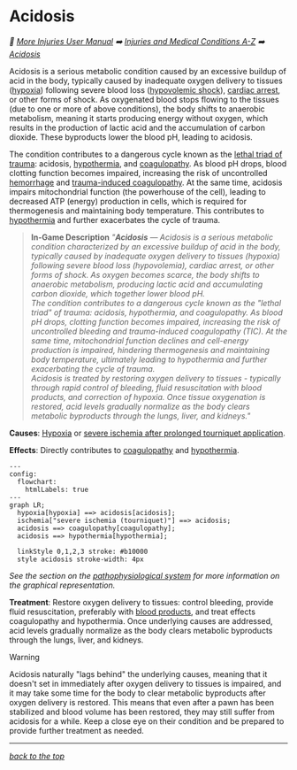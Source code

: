 # Acidosis

<!-- @generate_breadcrumb_trail {"template": "_:file_folder: {0}_", "connector": " :arrow_right: "} -->
_:file_folder: [More Injuries User Manual](/docs/content/README.md) :arrow_right: [Injuries and Medical Conditions A-Z](/docs/content/injuries-and-medical-conditions-a-z/README.md) :arrow_right: [Acidosis](/docs/content/injuries-and-medical-conditions-a-z/acidosis.md)_
<!-- @end_generated_block -->

Acidosis is a serious metabolic condition caused by an excessive buildup of acid in the body, typically caused by inadequate oxygen delivery to tissues ([hypoxia](#hypoxia)) following severe blood loss ([hypovolemic shock](#hypovolemic-shock)), [cardiac arrest](#cardiac-arrest), or other forms of shock. As oxygenated blood stops flowing to the tissues (due to one or more of above conditions), the body shifts to anaerobic metabolism, meaning it starts producing energy without oxygen, which results in the production of lactic acid and the accumulation of carbon dioxide. These byproducts lower the blood pH, leading to acidosis.

The condition contributes to a dangerous cycle known as the [lethal triad of trauma](#lethal-triad-of-trauma): acidosis, [hypothermia](#hypothermia), and [coagulopathy](#coagulopathy). As blood pH drops, blood clotting function becomes impaired, increasing the risk of uncontrolled [hemorrhage](#hemorrhage-spontaneous) and [trauma-induced coagulopathy](#coagulopathy). At the same time, acidosis impairs mitochondrial function (the powerhouse of the cell), leading to decreased ATP (energy) production in cells, which is required for thermogenesis and maintaining body temperature. This contributes to [hypothermia](#hypothermia) and further exacerbates the cycle of trauma.

> **In-Game Description**
> _"**Acidosis** &mdash; Acidosis is a serious metabolic condition characterized by an excessive buildup of acid in the body, typically caused by inadequate oxygen delivery to tissues (hypoxia) following severe blood loss (hypovolemia), cardiac arrest, or other forms of shock. As oxygen becomes scarce, the body shifts to anaerobic metabolism, producing lactic acid and accumulating carbon dioxide, which together lower blood pH.  
> The condition contributes to a dangerous cycle known as the "lethal triad" of trauma: acidosis, hypothermia, and coagulopathy. As blood pH drops, clotting function becomes impaired, increasing the risk of uncontrolled bleeding and trauma-induced coagulopathy (TIC). At the same time, mitochondrial function declines and cell-energy production is impaired, hindering thermogenesis and maintaining body temperature, ultimately leading to hypothermia and further exacerbating the cycle of trauma.  
> Acidosis is treated by restoring oxygen delivery to tissues - typically through rapid control of bleeding, fluid resuscitation with blood products, and correction of hypoxia. Once tissue oxygenation is restored, acid levels gradually normalize as the body clears metabolic byproducts through the lungs, liver, and kidneys."_

**Causes**: [Hypoxia](#hypoxia) or [severe ischemia after prolonged tourniquet application](#ischemia-tourniquet).

**Effects**: Directly contributes to [coagulopathy](#coagulopathy) and [hypothermia](#hypothermia).

```mermaid
---
config:
  flowchart:
    htmlLabels: true
---
graph LR;
  hypoxia[hypoxia] ==> acidosis[acidosis];
  ischemia["severe ischemia (tourniquet)"] ==> acidosis;
  acidosis ==> coagulopathy[coagulopathy];
  acidosis ==> hypothermia[hypothermia];

  linkStyle 0,1,2,3 stroke: #b10000
  style acidosis stroke-width: 4px
```

*See the section on the [pathophysiological system](#pathophysiological-system) for more information on the graphical representation.*

**Treatment**: Restore oxygen delivery to tissues: control bleeding, provide fluid resuscitation, preferably with [blood products](#blood-bag), and treat effects coagulopathy and hypothermia. Once underlying causes are addressed, acid levels gradually normalize as the body clears metabolic byproducts through the lungs, liver, and kidneys.

> [!WARNING]
> Acidosis naturally "lags behind" the underlying causes, meaning that it doesn't set in immediately after oxygen delivery to tissues is impaired, and it may take some time for the body to clear metabolic byproducts after oxygen delivery is restored. This means that even after a pawn has been stabilized and blood volume has been restored, they may still suffer from acidosis for a while. Keep a close eye on their condition and be prepared to provide further treatment as needed.

<!-- @generate_link_to_top {"template": "---\n_[back to the top]({1})_"} -->
---
_[back to the top](#acidosis)_
<!-- @end_generated_block -->
